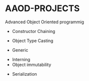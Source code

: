 # AAOD-PROJECTS

Advanced Object Oriented programmig

- Constructor Chaining
* Object Type Casting
- Generic 
* Interning
* Object immutability
- Serialization